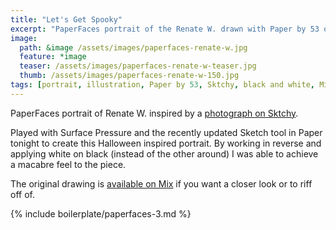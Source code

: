 ```yaml
---
title: "Let's Get Spooky"
excerpt: "PaperFaces portrait of the Renate W. drawn with Paper by 53 on an iPad."
image: 
  path: &image /assets/images/paperfaces-renate-w.jpg 
  feature: *image
  teaser: /assets/images/paperfaces-renate-w-teaser.jpg
  thumb: /assets/images/paperfaces-renate-w-150.jpg
tags: [portrait, illustration, Paper by 53, Sktchy, black and white, Mix]
---
```


PaperFaces portrait of Renate W. inspired by a [photograph on Sktchy](http://sktchy.com/4ml2W).

Played with Surface Pressure and the recently updated Sketch tool in Paper tonight to create this Halloween inspired portrait. By working in reverse and applying white on black (instead of the other around) I was able to achieve a macabre feel to the piece.

The original drawing is [available on Mix](https://mix.fiftythree.com/11098-Michael-Rose/659426/remixes) if you want a closer look or to riff off of.

{% include boilerplate/paperfaces-3.md %}
